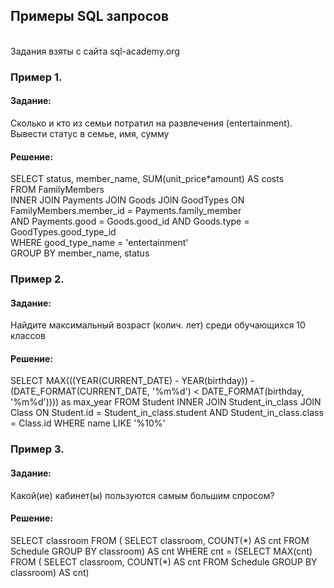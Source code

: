 ## Примеры SQL запросов
<br>
Задания взяты с сайта sql-academy.org

<h3>Пример 1.</h3>
<h4>Задание:</h4>
Сколько и кто из семьи потратил на развлечения (entertainment). Вывести статус в семье, имя, сумму

<h4>Решение:</h4>
SELECT status, member_name, SUM(unit_price*amount) AS costs
<br>
FROM  FamilyMembers
<br>
INNER JOIN Payments JOIN Goods JOIN GoodTypes ON FamilyMembers.member_id = Payments.family_member
<br>
AND Payments.good = Goods.good_id AND Goods.type = GoodTypes.good_type_id
<br>
WHERE good_type_name = 'entertainment'
<br>
GROUP BY member_name, status

<h3>Пример 2.</h3>
<h4>Задание:</h4>
Найдите максимальный возраст (колич. лет) среди обучающихся 10 классов 

<h4>Решение:</h4>
SELECT MAX(((YEAR(CURRENT_DATE) - YEAR(birthday)) - (DATE_FORMAT(CURRENT_DATE, '%m%d') < DATE_FORMAT(birthday, '%m%d')))) as max_year 
FROM Student
INNER JOIN Student_in_class JOIN Class ON Student.id = Student_in_class.student AND Student_in_class.class = Class.id
WHERE name LIKE '%10%'

<h3>Пример 3.</h3>

<h4>Задание:</h4>
Какой(ие) кабинет(ы) пользуются самым большим спросом?

<h4>Решение:</h4>
SELECT classroom FROM (
SELECT classroom, COUNT(*) AS cnt FROM Schedule
GROUP BY classroom) AS cnt
WHERE cnt = (SELECT MAX(cnt) FROM (
SELECT classroom, COUNT(*) AS cnt FROM Schedule
GROUP BY classroom) AS cnt)